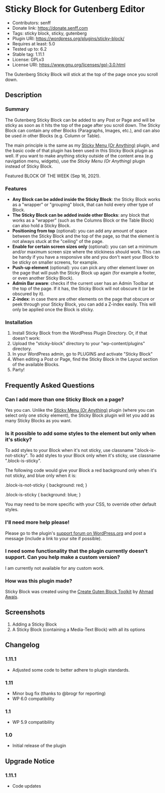 # Sticky Block for Gutenberg Editor
* Contributors: senff
* Donate link: https://donate.senff.com
* Tags: sticky block, sticky, gutenberg
* Plugin URI: https://wordpress.org/plugins/sticky-block/
* Requires at least: 5.0
* Tested up to: 6.2
* Stable tag: 1.11.1
* License: GPLv3
* License URI: https://www.gnu.org/licenses/gpl-3.0.html

The Gutenberg Sticky Block will stick at the top of the page once you scroll down. 

## Description 

### Summary 

The Gutenberg Sticky Block can be added to any Post or Page and will be sticky as soon as it hits the top of the page after you scroll down. The Sticky Block can contain any other Blocks (Paragraphs, Images, etc.), and can also be used *in* other Blocks (e.g. Column or Table).

The main principle is the same as my [Sticky Menu (Or Anything)](https://wordpress.org/support/plugin/sticky-menu-or-anything-on-scroll) plugin, and the basic code of that plugin has been used in this Sticky Block plugin as well. If you want to make anything sticky outside of the content area (e.g navigation menu, widgets), use the *Sticky Menu (Or Anything)* plugin instead of Sticky Block.

Featured BLOCK OF THE WEEK (Sep 16, 2021).

### Features

* **Any Block can be added inside the Sticky Block**: the Sticky Block works as a "wrapper" or "grouping" block, that can hold every other type of Block.
* **The Sticky Block can be added inside other Blocks**: any block that works as a "wrapper" (such as the Columns Block or the Table Block) can also hold a Sticky Block.
* **Positioning from top** (optional): you can add any amount of space between the Sticky Block and the top of the page, so that the element is not always stuck at the "ceiling" of the page.
* **Enable for certain screen sizes only** (optional): you can set a minimum and/or maximum screen size where the stickiness should work. This can be handy if you have a responsive site and you don't want your Block to be sticky on smaller screens, for example. 
* **Push-up element** (optional): you can pick any other element lower on the page that will push the Sticky Block up again (for example a footer, or even another Sticky Block).
* **Admin Bar aware**: checks if the current user has an Admin Toolbar at the top of the page. If it has, the Sticky Block will not obscure it (or be obscured by it).
* **Z-index**: in case there are other elements on the page that obscure or peek through your Sticky Block, you can add a Z-index easily. This will only be applied once the Block is sticky.


### Installation 

1. Install Sticky Block from the WordPress Plugin Directory. Or, if that doesn't work:
2. Upload the "sticky-block" directory to your "wp-content/plugins" directory.
3. In your WordPress admin, go to PLUGINS and activate "Sticky Block"
4. When editing a Post or Page, find the Sticky Block in the Layout section of the available Blocks.
5. Party!


## Frequently Asked Questions

### Can I add more than one Sticky Block on a page?
Yes you can. Unlike the [Sticky Menu (Or Anything)](https://wordpress.org/support/plugin/sticky-menu-or-anything-on-scroll) plugin (where you can select only one sticky element), the Sticky Block plugin will let you add as many Sticky Blocks as you want.

### Is it possible to add some styles to the element but only when it's sticky?
To add styles to your Block when it's not sticky, use classname ".block-is-not-sticky".
To add styles to your Block only when it's sticky, use classname ".block-is-sticky".

The following code would give your Block a red background only when it's not sticky, and blue only when it is:

.block-is-not-sticky {
   background: red;
   }

.block-is-sticky {
   background: blue;
   }

You may need to be more specific with your CSS, to override other default styles.

### I'll need more help please!
Please go to the plugin's [support forum on WordPress.org](https://wordpress.org/support/plugin/sticky-block) and post a message (include a link to your site if possible). 

### I need some functionality that the plugin currently doesn't support. Can you help make a custom version?
I am currently not available for any custom work.

### How was this plugin made?
Sticky Block was created using the [Create Guten Block Toolkit](https://ahmadawais.com/create-guten-block-toolkit/) by [Ahmad Awais](https://ahmadawais.com/).


## Screenshots

1. Adding a Sticky Block
2. A Sticky Block (containing a Media-Text Block) with all its options


## Changelog

### 1.11.1
* Adjusted some code to better adhere to plugin standards.

### 1.11
* Minor bug fix (thanks to @brogr for reporting)
* WP 6.0 compatibility

### 1.1 
* WP 5.9 compatibility

### 1.0
* Initial release of the plugin


## Upgrade Notice

### 1.11.1
* Code updates
